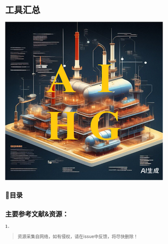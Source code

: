 # 工具汇总

![](pic/aihg-chemtour-cover.png)




## 🧭目录








## **主要参考文献&资源**：

    1.  



>资源采集自网络，如有侵权，请在issue中反馈，将尽快删除！

